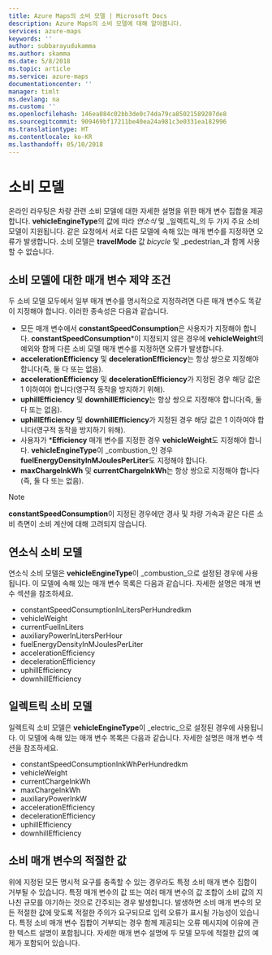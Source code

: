 ```yaml
---
title: Azure Maps의 소비 모델 | Microsoft Docs
description: Azure Maps의 소비 모델에 대해 알아봅니다.
services: azure-maps
keywords: ''
author: subbarayudukamma
ms.author: skamma
ms.date: 5/8/2018
ms.topic: article
ms.service: azure-maps
documentationcenter: ''
manager: timlt
ms.devlang: na
ms.custom: ''
ms.openlocfilehash: 146ea084c02bb3de0c74da79ca85021589207de8
ms.sourcegitcommit: 909469bf17211be40ea24a981c3e0331ea182996
ms.translationtype: HT
ms.contentlocale: ko-KR
ms.lasthandoff: 05/10/2018
---
```

# <a name="consumption-model"></a>소비 모델

온라인 라우팅은 차량 관련 소비 모델에 대한 자세한 설명을 위한 매개 변수 집합을 제공합니다.
**vehicleEngineType**의 값에 따라 _연소식_ 및 _일렉트릭_의 두 가지 주요 소비 모델이 지원됩니다. 같은 요청에서 서로 다른 모델에 속해 있는 매개 변수를 지정하면 오류가 발생합니다.
소비 모델은 **travelMode** 값 _bicycle_ 및 _pedestrian_과 함께 사용할 수 없습니다.

## <a name="parameter-constraints-for-consumption-model"></a>소비 모델에 대한 매개 변수 제약 조건

두 소비 모델 모두에서 일부 매개 변수를 명시적으로 지정하려면 다른 매개 변수도 똑같이 지정해야 합니다. 이러한 종속성은 다음과 같습니다.

* 모든 매개 변수에서 **constantSpeedConsumption**은 사용자가 지정해야 합니다. **constantSpeedConsumption***이 지정되지 않은 경우에 **vehicleWeight**의 예외와 함께 다른 소비 모델 매개 변수를 지정하면 오류가 발생합니다.
* **accelerationEfficiency** 및 **decelerationEfficiency**는 항상 쌍으로 지정해야 합니다(즉, 둘 다 또는 없음).
* **accelerationEfficiency** 및 **decelerationEfficiency**가 지정된 경우 해당 값은 1 이하여야 합니다(영구적 동작을 방지하기 위해).
* **uphillEfficiency** 및 **downhillEfficiency**는 항상 쌍으로 지정해야 합니다(즉, 둘 다 또는 없음).
* **uphillEfficiency** 및 **downhillEfficiency**가 지정된 경우 해당 값은 1 이하여야 합니다(영구적 동작을 방지하기 위해).
* 사용자가 \***Efficiency** 매개 변수를 지정한 경우 **vehicleWeight**도 지정해야 합니다. **vehicleEngineType**이 _combustion_인 경우 **fuelEnergyDensityInMJoulesPerLiter**도 지정해야 합니다.
* **maxChargeInkWh** 및 **currentChargeInkWh**는 항상 쌍으로 지정해야 합니다(즉, 둘 다 또는 없음).

> [!NOTE]
> **constantSpeedConsumption**이 지정된 경우에만 경사 및 차량 가속과 같은 다른 소비 측면이 소비 계산에 대해 고려되지 않습니다.

## <a name="combustion-consumption-model"></a>연소식 소비 모델

연소식 소비 모델은 **vehicleEngineType**이 _combustion_으로 설정된 경우에 사용됩니다.
이 모델에 속해 있는 매개 변수 목록은 다음과 같습니다. 자세한 설명은 매개 변수 섹션을 참조하세요.

* constantSpeedConsumptionInLitersPerHundredkm
* vehicleWeight
* currentFuelInLiters
* auxiliaryPowerInLitersPerHour
* fuelEnergyDensityInMJoulesPerLiter
* accelerationEfficiency
* decelerationEfficiency
* uphillEfficiency
* downhillEfficiency

## <a name="electric-consumption-model"></a>일렉트릭 소비 모델

일렉트릭 소비 모델은 **vehicleEngineType**이 _electric_으로 설정된 경우에 사용됩니다.
이 모델에 속해 있는 매개 변수 목록은 다음과 같습니다. 자세한 설명은 매개 변수 섹션을 참조하세요.

* constantSpeedConsumptionInkWhPerHundredkm
* vehicleWeight
* currentChargeInkWh
* maxChargeInkWh
* auxiliaryPowerInkW
* accelerationEfficiency
* decelerationEfficiency
* uphillEfficiency
* downhillEfficiency

## <a name="sensible-values-of-consumption-parameters"></a>소비 매개 변수의 적절한 값

위에 지정된 모든 명시적 요구를 충족할 수 있는 경우라도 특정 소비 매개 변수 집합이 거부될 수 있습니다. 특정 매개 변수의 값 또는 여러 매개 변수의 값 조합이 소비 값의 지나친 규모를 야기하는 것으로 간주되는 경우 발생합니다. 발생하면 소비 매개 변수의 모든 적절한 값에 맞도록 적절한 주의가 요구되므로 입력 오류가 표시될 가능성이 있습니다. 특정 소비 매개 변수 집합이 거부되는 경우 함께 제공되는 오류 메시지에 이유에 관한 텍스트 설명이 포함됩니다.
자세한 매개 변수 설명에 두 모델 모두에 적절한 값의 예제가 포함되어 있습니다.
